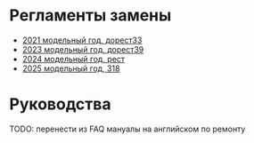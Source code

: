 # Регламенты замены

* [2021 модельный год, дорест33](maintenance_2021.md)
* [2023 модельный год, дорест39](maintenance_2023.md)
* [2024 модельный год, рест](maintenance_2024.md)
* [2025 модельный год, 318](maintenance_2025.md)

# Руководства

TODO: перенести из FAQ мануалы на английском по ремонту
